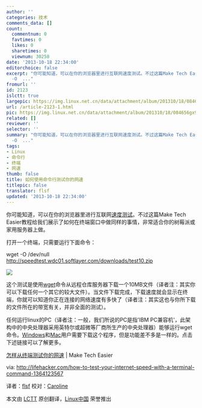 ```yaml
---
author: ''
categories: 技术
comments_data: []
count:
  commentnum: 0
  favtimes: 0
  likes: 0
  sharetimes: 0
  viewnum: 30258
date: '2013-10-18 22:34:00'
editorchoice: false
excerpt: "你可能知道，可以在你的浏览器里进行互联网速度测试。不过这篇Make Tech Easier教程给我们展示了如何在终端窗口中做同样的事情，非常适合你的树莓派或家用服务器上做。\r\n打开一个终端，只需要运行下面命令：\r\nwget
  -O  ..."
fromurl: ''
id: 2123
islctt: true
largepic: https://img.linux.net.cn/data/attachment/album/201310/18/084656gx9yxn2zxjm99cgj.jpg
url: /article-2123-1.html
pic: https://img.linux.net.cn/data/attachment/album/201310/18/084656gx9yxn2zxjm99cgj.jpg.thumb.jpg
related: []
reviewer: ''
selector: ''
summary: "你可能知道，可以在你的浏览器里进行互联网速度测试。不过这篇Make Tech Easier教程给我们展示了如何在终端窗口中做同样的事情，非常适合你的树莓派或家用服务器上做。\r\n打开一个终端，只需要运行下面命令：\r\nwget
  -O  ..."
tags:
- Linux
- 命令行
- 终端
- 网速
thumb: false
title: 如何使用命令行测试你的网速
titlepic: false
translator: flsf
updated: '2013-10-18 22:34:00'
---
```


 


你可能知道，可以在你的浏览器里进行互联网[速度测试](http://www.speedtest.net/)。不过这篇Make Tech Easier教程给我们展示了如何在终端窗口中做同样的事情，非常适合你的树莓派或家用服务器上做。


打开一个终端，只需要运行下面命令：


wget -O /dev/null http://speedtest.wdc01.softlayer.com/downloads/test10.zip


![](https://img.linux.net.cn/data/attachment/album/201310/18/084656gx9yxn2zxjm99cgj.jpg)


这个测试是使用[wget](http://lifehacker.com/161202/geek-to-live--mastering-wget)命令从远程仓库服务器下载一个10MB文件（译者注：其实你可以下载任何一个其它的较大文件）。当文件下载完成，下载速度就会显示在终端，你就可以知道你正在连接的网络速度有多快了（译者注：其实这也与你所下载的文件所在的带宽有关，并非全面的测试）。


任何运行linux的PC（译者注：一般，我们所说的PC是指'IBM PC兼容机'，此架构中的中央处理器采用英特尔或超微等厂商所生产的中央处理器）能够运行wget命令。[Windows](http://gnuwin32.sourceforge.net/packages/wget.htm)和[Mac](https://www.macupdate.com/app/mac/33951/wget)用户需要下载这个程序，但是功能差不多是一样的。点击下述链接可以了解更多。


[怎样从终端测试你的网速](http://www.maketecheasier.com/quick-tips/test-internet-connection-speed-from-terminal) | Make Tech Easier


 


via: <http://lifehacker.com/how-to-test-your-internet-speed-with-a-terminal-command-1364123567>


译者：[flsf](https://github.com/flsf) 校对：[Caroline](https://github.com/carolinewuyan)


本文由 [LCTT](https://github.com/LCTT/TranslateProject) 原创翻译，[Linux中国](http://linux.cn/) 荣誉推出